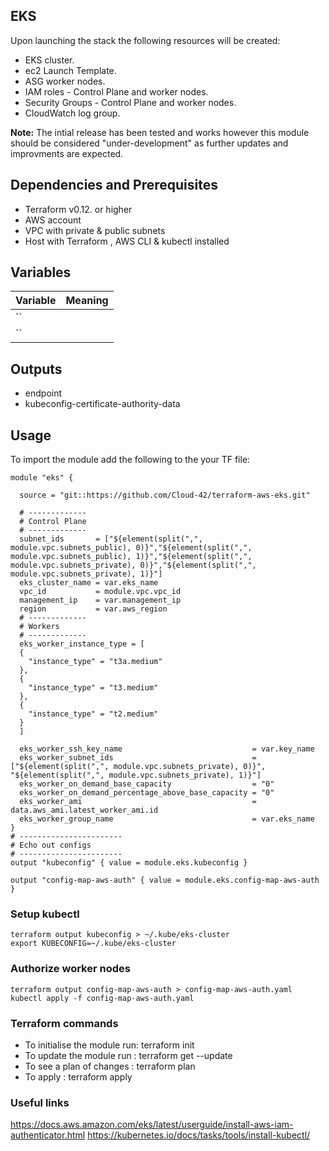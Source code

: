 ## EKS

Upon launching the stack the following resources will be created:

 * EKS cluster.
 * ec2 Launch Template.
 * ASG worker nodes.
 * IAM roles - Control Plane and worker nodes.
 * Security Groups - Control Plane and worker nodes.
 * CloudWatch log group.

**Note:**
The intial release has been tested and works however this module should be considered "under-development" as further updates and improvments are expected.

## Dependencies and Prerequisites
 * Terraform v0.12. or higher
 * AWS account
 * VPC with private & public subnets
 * Host with Terraform , AWS CLI & kubectl installed

## Variables
| Variable | Meaning |
| :------- | :----- |
| `` |  |
| `` |  |

## Outputs
 * endpoint
 * kubeconfig-certificate-authority-data
  
## Usage

To import the module add the following to the your TF file:
```
module "eks" {
  
  source = "git::https://github.com/Cloud-42/terraform-aws-eks.git"
  
  # -------------
  # Control Plane
  # -------------
  subnet_ids       = ["${element(split(",", module.vpc.subnets_public), 0)}","${element(split(",", module.vpc.subnets_public), 1)}","${element(split(",", module.vpc.subnets_private), 0)}","${element(split(",", module.vpc.subnets_private), 1)}"]
  eks_cluster_name = var.eks_name
  vpc_id           = module.vpc.vpc_id
  management_ip    = var.management_ip
  region           = var.aws_region
  # -------------
  # Workers
  # -------------
  eks_worker_instance_type = [
  {
    "instance_type" = "t3a.medium"
  },
  {
    "instance_type" = "t3.medium"
  },
  {
    "instance_type" = "t2.medium"
  }
  ]

  eks_worker_ssh_key_name                             = var.key_name
  eks_worker_subnet_ids                               = ["${element(split(",", module.vpc.subnets_private), 0)}", "${element(split(",", module.vpc.subnets_private), 1)}"]
  eks_worker_on_demand_base_capacity                  = "0"
  eks_worker_on_demand_percentage_above_base_capacity = "0"
  eks_worker_ami                                      = data.aws_ami.latest_worker_ami.id
  eks_worker_group_name                               = var.eks_name
}
# -----------------------
# Echo out configs
# -----------------------
output "kubeconfig" { value = module.eks.kubeconfig }

output "config-map-aws-auth" { value = module.eks.config-map-aws-auth }
```

### Setup kubectl
```
terraform output kubeconfig > ~/.kube/eks-cluster
export KUBECONFIG=~/.kube/eks-cluster
```

### Authorize worker nodes
```
terraform output config-map-aws-auth > config-map-aws-auth.yaml
kubectl apply -f config-map-aws-auth.yaml
```

### Terraform commands
* To initialise the module run: terraform init
* To update the module run    : terraform get --update
* To see a plan of changes    : terraform plan
* To apply                    : terraform apply  

### Useful links
<a href="https://docs.aws.amazon.com/eks/latest/userguide/install-aws-iam-authenticator.html" target="_blank">https://docs.aws.amazon.com/eks/latest/userguide/install-aws-iam-authenticator.html</a>
<a href="https://kubernetes.io/docs/tasks/tools/install-kubectl/" target="_blank">https://kubernetes.io/docs/tasks/tools/install-kubectl/</a>


